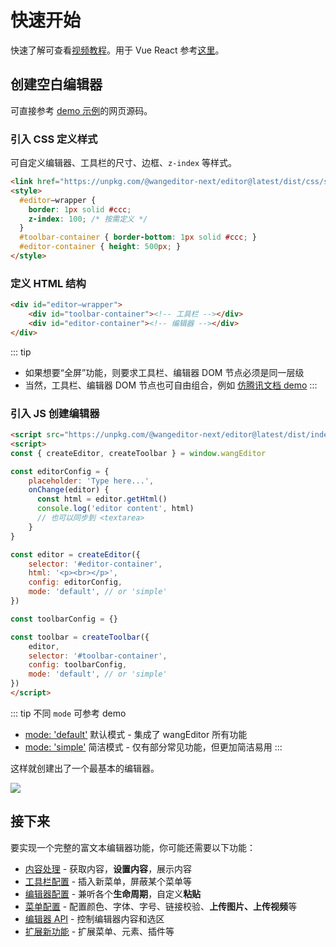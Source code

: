 # 快速开始

快速了解可查看[视频教程](./video-course.md)。用于 Vue React 参考[这里](./for-frame.md)。

## 创建空白编辑器

可直接参考 [demo 示例](https://cycleccc.github.io/demo/)的网页源码。

### 引入 CSS 定义样式

可自定义编辑器、工具栏的尺寸、边框、`z-index` 等样式。

```html
<link href="https://unpkg.com/@wangeditor-next/editor@latest/dist/css/style.css" rel="stylesheet">
<style>
  #editor—wrapper {
    border: 1px solid #ccc;
    z-index: 100; /* 按需定义 */
  }
  #toolbar-container { border-bottom: 1px solid #ccc; }
  #editor-container { height: 500px; }
</style>
```

### 定义 HTML 结构

```html
<div id="editor—wrapper">
    <div id="toolbar-container"><!-- 工具栏 --></div>
    <div id="editor-container"><!-- 编辑器 --></div>
</div>
```

::: tip
- 如果想要“全屏”功能，则要求工具栏、编辑器 DOM 节点必须是同一层级
- 当然，工具栏、编辑器 DOM 节点也可自由组合，例如 [仿腾讯文档 demo](https://cycleccc.github.io/demo/like-qq-doc.html)
:::

### 引入 JS 创建编辑器

```html
<script src="https://unpkg.com/@wangeditor-next/editor@latest/dist/index.js"></script>
<script>
const { createEditor, createToolbar } = window.wangEditor

const editorConfig = {
    placeholder: 'Type here...',
    onChange(editor) {
      const html = editor.getHtml()
      console.log('editor content', html)
      // 也可以同步到 <textarea>
    }
}

const editor = createEditor({
    selector: '#editor-container',
    html: '<p><br></p>',
    config: editorConfig,
    mode: 'default', // or 'simple'
})

const toolbarConfig = {}

const toolbar = createToolbar({
    editor,
    selector: '#toolbar-container',
    config: toolbarConfig,
    mode: 'default', // or 'simple'
})
</script>
```

::: tip
不同 `mode` 可参考 demo
- [mode: 'default'](https://cycleccc.github.io/demo/index.html) 默认模式 - 集成了 wangEditor 所有功能
- [mode: 'simple'](https://cycleccc.github.io/demo/simple-mode.html) 简洁模式 - 仅有部分常见功能，但更加简洁易用
:::

这样就创建出了一个最基本的编辑器。

![](/image/editor.png)

## 接下来

要实现一个完整的富文本编辑器功能，你可能还需要以下功能：

- [内容处理](./content.md) - 获取内容，**设置内容**，展示内容
- [工具栏配置](./toolbar-config.md) - 插入新菜单，屏蔽某个菜单等
- [编辑器配置](./editor-config.md) - 兼听各个**生命周期**，自定义**粘贴**
- [菜单配置](./menu-config.md) - 配置颜色、字体、字号、链接校验、**上传图片、上传视频**等
- [编辑器 API](./API.md) - 控制编辑器内容和选区
- [扩展新功能](./development.md) - 扩展菜单、元素、插件等

